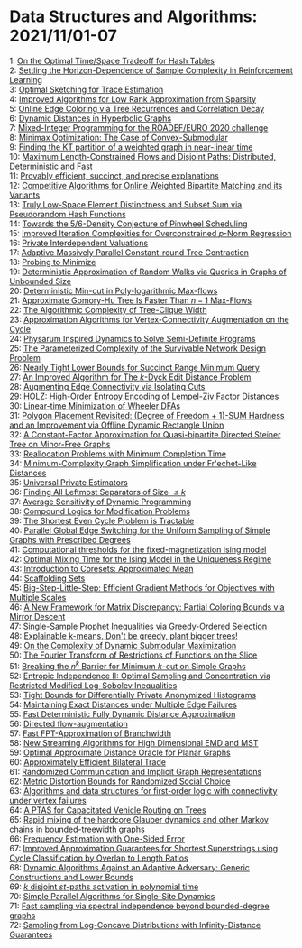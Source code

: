 # Data Structures and Algorithms: 2021/11/01-07  
1: [On the Optimal Time/Space Tradeoff for Hash Tables](https://doi.org/10.48550/arXiv.2111.00602)  
2: [Settling the Horizon-Dependence of Sample Complexity in Reinforcement  Learning](https://doi.org/10.48550/arXiv.2111.00633)  
3: [Optimal Sketching for Trace Estimation](https://doi.org/10.48550/arXiv.2111.00664)  
4: [Improved Algorithms for Low Rank Approximation from Sparsity](https://doi.org/10.48550/arXiv.2111.00668)  
5: [Online Edge Coloring via Tree Recurrences and Correlation Decay](https://doi.org/10.48550/arXiv.2111.00721)  
6: [Dynamic Distances in Hyperbolic Graphs](https://doi.org/10.48550/arXiv.2111.01019)  
7: [Mixed-Integer Programming for the ROADEF/EURO 2020 challenge](https://doi.org/10.48550/arXiv.2111.01047)  
8: [Minimax Optimization: The Case of Convex-Submodular](https://doi.org/10.48550/arXiv.2111.01262)  
9: [Finding the KT partition of a weighted graph in near-linear time](https://doi.org/10.48550/arXiv.2111.01378)  
10: [Maximum Length-Constrained Flows and Disjoint Paths: Distributed,  Deterministic and Fast](https://doi.org/10.48550/arXiv.2111.01422)  
11: [Provably efficient, succinct, and precise explanations](https://doi.org/10.48550/arXiv.2111.01576)  
12: [Competitive Algorithms for Online Weighted Bipartite Matching and its  Variants](https://doi.org/10.48550/arXiv.2111.01718)  
13: [Truly Low-Space Element Distinctness and Subset Sum via Pseudorandom  Hash Functions](https://doi.org/10.48550/arXiv.2111.01759)  
14: [Towards the 5/6-Density Conjecture of Pinwheel Scheduling](https://doi.org/10.48550/arXiv.2111.01784)  
15: [Improved Iteration Complexities for Overconstrained $p$-Norm Regression](https://doi.org/10.48550/arXiv.2111.01848)  
16: [Private Interdependent Valuations](https://doi.org/10.48550/arXiv.2111.01851)  
17: [Adaptive Massively Parallel Constant-round Tree Contraction](https://doi.org/10.48550/arXiv.2111.01904)  
18: [Probing to Minimize](https://doi.org/10.48550/arXiv.2111.01955)  
19: [Deterministic Approximation of Random Walks via Queries in Graphs of  Unbounded Size](https://doi.org/10.48550/arXiv.2111.01997)  
20: [Deterministic Min-cut in Poly-logarithmic Max-flows](https://doi.org/10.48550/arXiv.2111.02008)  
21: [Approximate Gomory-Hu Tree Is Faster Than $n-1$ Max-Flows](https://doi.org/10.48550/arXiv.2111.02022)  
22: [The Algorithmic Complexity of Tree-Clique Width](https://doi.org/10.48550/arXiv.2111.02200)  
23: [Approximation Algorithms for Vertex-Connectivity Augmentation on the  Cycle](https://doi.org/10.48550/arXiv.2111.02234)  
24: [Physarum Inspired Dynamics to Solve Semi-Definite Programs](https://doi.org/10.48550/arXiv.2111.02291)  
25: [The Parameterized Complexity of the Survivable Network Design Problem](https://doi.org/10.48550/arXiv.2111.02295)  
26: [Nearly Tight Lower Bounds for Succinct Range Minimum Query](https://doi.org/10.48550/arXiv.2111.02318)  
27: [An Improved Algorithm for The $k$-Dyck Edit Distance Problem](https://doi.org/10.48550/arXiv.2111.02336)  
28: [Augmenting Edge Connectivity via Isolating Cuts](https://doi.org/10.48550/arXiv.2111.02361)  
29: [HOLZ: High-Order Entropy Encoding of Lempel-Ziv Factor Distances](https://doi.org/10.48550/arXiv.2111.02478)  
30: [Linear-time Minimization of Wheeler DFAs](https://doi.org/10.48550/arXiv.2111.02480)  
31: [Polygon Placement Revisited: (Degree of Freedom + 1)-SUM Hardness and an  Improvement via Offline Dynamic Rectangle Union](https://doi.org/10.48550/arXiv.2111.02544)  
32: [A Constant-Factor Approximation for Quasi-bipartite Directed Steiner  Tree on Minor-Free Graphs](https://doi.org/10.48550/arXiv.2111.02572)  
33: [Reallocation Problems with Minimum Completion Time](https://doi.org/10.48550/arXiv.2111.02579)  
34: [Minimum-Complexity Graph Simplification under Fr\'echet-Like Distances](https://doi.org/10.48550/arXiv.2111.02591)  
35: [Universal Private Estimators](https://doi.org/10.48550/arXiv.2111.02598)  
36: [Finding All Leftmost Separators of Size $\leq k$](https://doi.org/10.48550/arXiv.2111.02614)  
37: [Average Sensitivity of Dynamic Programming](https://doi.org/10.48550/arXiv.2111.02657)  
38: [Compound Logics for Modification Problems](https://doi.org/10.48550/arXiv.2111.02755)  
39: [The Shortest Even Cycle Problem is Tractable](https://doi.org/10.48550/arXiv.2111.02992)  
40: [Parallel Global Edge Switching for the Uniform Sampling of Simple Graphs  with Prescribed Degrees](https://doi.org/10.48550/arXiv.2111.03005)  
41: [Computational thresholds for the fixed-magnetization Ising model](https://doi.org/10.48550/arXiv.2111.03033)  
42: [Optimal Mixing Time for the Ising Model in the Uniqueness Regime](https://doi.org/10.48550/arXiv.2111.03034)  
43: [Introduction to Coresets: Approximated Mean](https://doi.org/10.48550/arXiv.2111.03046)  
44: [Scaffolding Sets](https://doi.org/10.48550/arXiv.2111.03135)  
45: [Big-Step-Little-Step: Efficient Gradient Methods for Objectives with  Multiple Scales](https://doi.org/10.48550/arXiv.2111.03137)  
46: [A New Framework for Matrix Discrepancy: Partial Coloring Bounds via  Mirror Descent](https://doi.org/10.48550/arXiv.2111.03171)  
47: [Single-Sample Prophet Inequalities via Greedy-Ordered Selection](https://doi.org/10.48550/arXiv.2111.03174)  
48: [Explainable k-means. Don't be greedy, plant bigger trees!](https://doi.org/10.48550/arXiv.2111.03193)  
49: [On the Complexity of Dynamic Submodular Maximization](https://doi.org/10.48550/arXiv.2111.03198)  
50: [The Fourier Transform of Restrictions of Functions on the Slice](https://doi.org/10.48550/arXiv.2111.03213)  
51: [Breaking the $n^k$ Barrier for Minimum $k$-cut on Simple Graphs](https://doi.org/10.48550/arXiv.2111.03221)  
52: [Entropic Independence II: Optimal Sampling and Concentration via  Restricted Modified Log-Sobolev Inequalities](https://doi.org/10.48550/arXiv.2111.03247)  
53: [Tight Bounds for Differentially Private Anonymized Histograms](https://doi.org/10.48550/arXiv.2111.03257)  
54: [Maintaining Exact Distances under Multiple Edge Failures](https://doi.org/10.48550/arXiv.2111.03360)  
55: [Fast Deterministic Fully Dynamic Distance Approximation](https://doi.org/10.48550/arXiv.2111.03361)  
56: [Directed flow-augmentation](https://doi.org/10.48550/arXiv.2111.03450)  
57: [Fast FPT-Approximation of Branchwidth](https://doi.org/10.48550/arXiv.2111.03492)  
58: [New Streaming Algorithms for High Dimensional EMD and MST](https://doi.org/10.48550/arXiv.2111.03528)  
59: [Optimal Approximate Distance Oracle for Planar Graphs](https://doi.org/10.48550/arXiv.2111.03560)  
60: [Approximately Efficient Bilateral Trade](https://doi.org/10.48550/arXiv.2111.03611)  
61: [Randomized Communication and Implicit Graph Representations](https://doi.org/10.48550/arXiv.2111.03639)  
62: [Metric Distortion Bounds for Randomized Social Choice](https://doi.org/10.48550/arXiv.2111.03694)  
63: [Algorithms and data structures for first-order logic with connectivity  under vertex failures](https://doi.org/10.48550/arXiv.2111.03725)  
64: [A PTAS for Capacitated Vehicle Routing on Trees](https://doi.org/10.48550/arXiv.2111.03735)  
65: [Rapid mixing of the hardcore Glauber dynamics and other Markov chains in  bounded-treewidth graphs](https://doi.org/10.48550/arXiv.2111.03898)  
66: [Frequency Estimation with One-Sided Error](https://doi.org/10.48550/arXiv.2111.03953)  
67: [Improved Approximation Guarantees for Shortest Superstrings using Cycle  Classification by Overlap to Length Ratios](https://doi.org/10.48550/arXiv.2111.03968)  
68: [Dynamic Algorithms Against an Adaptive Adversary: Generic Constructions  and Lower Bounds](https://doi.org/10.48550/arXiv.2111.03980)  
69: [$k$ disjoint $st$-paths activation in polynomial time](https://doi.org/10.48550/arXiv.2111.04011)  
70: [Simple Parallel Algorithms for Single-Site Dynamics](https://doi.org/10.48550/arXiv.2111.04044)  
71: [Fast sampling via spectral independence beyond bounded-degree graphs](https://doi.org/10.48550/arXiv.2111.04066)  
72: [Sampling from Log-Concave Distributions with Infinity-Distance  Guarantees](https://doi.org/10.48550/arXiv.2111.04089)  